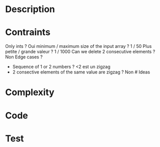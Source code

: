 # Description

# Contraints
Only ints ? Oui
minimum / maximum size of the input array ? 1 / 50
Plus petite / grande valeur ? 1 / 1000
Can we delete 2 consecutive elements ? Non
Edge cases ?
- Sequence of 1 or 2 numbers ? <2 est un zigzag
- 2 consective elements of the same value are zigzag ? Non
# Ideas

# Complexity
# Code
# Test